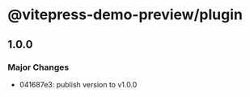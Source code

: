 # @vitepress-demo-preview/plugin

## 1.0.0

### Major Changes

- 041687e3: publish version to v1.0.0
